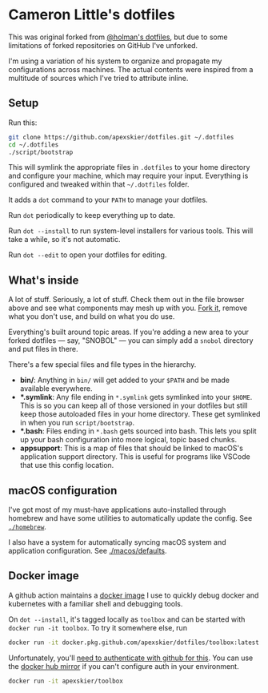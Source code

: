 # Cameron Little's dotfiles

This was original forked from [@holman's dotfiles](https://github.com/holman/dotfiles),
but due to some limitations of forked repositories on GitHub I've unforked.

I'm using a variation of his system to organize and propagate my configurations
across machines. The actual contents were inspired from a multitude of sources
which I've tried to attribute inline.

## Setup

Run this:

```sh
git clone https://github.com/apexskier/dotfiles.git ~/.dotfiles
cd ~/.dotfiles
./script/bootstrap
```

This will symlink the appropriate files in `.dotfiles` to your home directory
and configure your machine, which may require your input. Everything is
configured and tweaked within that `~/.dotfiles` folder.

It adds a `dot` command to your `PATH` to manage your dotfiles.

Run `dot` periodically to keep everything up to date.

Run `dot --install` to run system-level installers for various tools. This
will take a while, so it's not automatic.

Run `dot --edit` to open your dotfiles for editing.

## What's inside

A lot of stuff. Seriously, a lot of stuff. Check them out in the file browser
above and see what components may mesh up with you.
[Fork it](https://github.com/apexskier/dotfiles/fork), remove what you don't
use, and build on what you do use.

Everything's built around topic areas. If you're adding a new area to your
forked dotfiles — say, "SNOBOL" — you can simply add a `snobol` directory and
put files in there.

There's a few special files and file types in the hierarchy.

- **bin/**: Anything in `bin/` will get added to your `$PATH` and be made
  available everywhere.
- **\*.symlink**: Any file ending in `*.symlink` gets symlinked into
  your `$HOME`. This is so you can keep all of those versioned in your dotfiles
  but still keep those autoloaded files in your home directory. These get
  symlinked in when you run `script/bootstrap`.
- **\*.bash**: Files ending in `*.bash` gets sourced into bash. This lets
  you split up your bash configuration into more logical, topic based chunks.
- **appsupport**: This is a map of files that should be linked to macOS's
  application support directory. This is useful for programs like VSCode that
  use this config location.
  
## macOS configuration

I've got most of my must-have applications auto-installed through homebrew and
have some utilities to automatically update the config. See
[`./homebrew`](./homebrew).

I also have a system for automatically syncing macOS system and application
configuration. See [./macos/defaults](./macos/defaults/README.md).

## Docker image

A github action maintains a
[docker image](https://github.com/apexskier/dotfiles/packages/158802) I use to
quickly debug docker and kubernetes with a familiar shell and debugging tools.

On `dot --install`, it's tagged locally as `toolbox` and can be started with
`docker run -it toolbox`. To try it somewhere else, run

```sh
docker run -it docker.pkg.github.com/apexskier/dotfiles/toolbox:latest
```

Unfortunately, you'll [need to authenticate with github for this](https://github.community/t5/GitHub-API-Development-and/Download-from-Github-Package-Registry-without-authentication/td-p/35255).
You can use the [docker hub mirror](https://hub.docker.com/repository/docker/apexskier/toolbox)
if you can't configure auth in your environment.

```sh
docker run -it apexskier/toolbox
```
